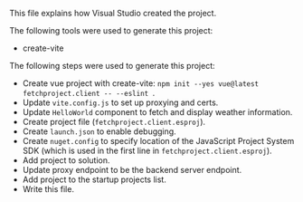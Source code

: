 This file explains how Visual Studio created the project.

The following tools were used to generate this project:
- create-vite

The following steps were used to generate this project:
- Create vue project with create-vite: `npm init --yes vue@latest fetchproject.client -- --eslint `.
- Update `vite.config.js` to set up proxying and certs.
- Update `HelloWorld` component to fetch and display weather information.
- Create project file (`fetchproject.client.esproj`).
- Create `launch.json` to enable debugging.
- Create `nuget.config` to specify location of the JavaScript Project System SDK (which is used in the first line in `fetchproject.client.esproj`).
- Add project to solution.
- Update proxy endpoint to be the backend server endpoint.
- Add project to the startup projects list.
- Write this file.
